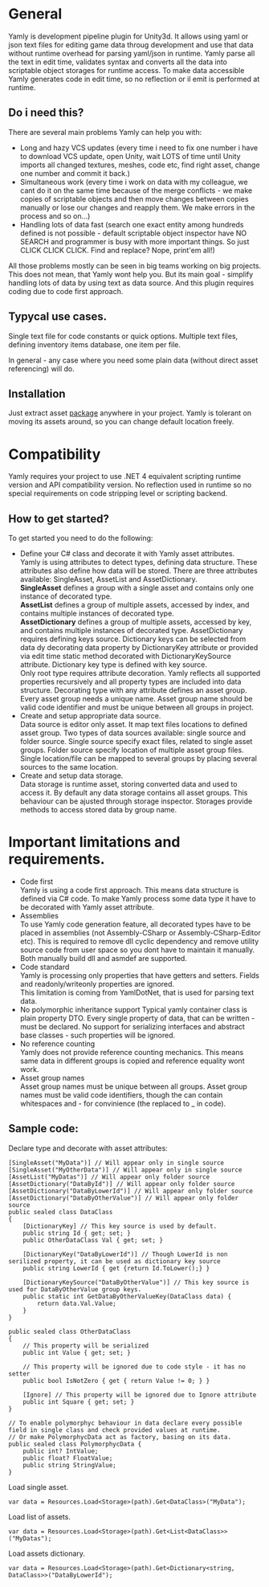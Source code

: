 # General
Yamly is development pipeline plugin for Unity3d.
It allows using yaml or json text files for editing game data throug development and use that data without runtime overhead for parsing yaml/json in runtime.
Yamly parse all the text in edit time, validates syntax and converts all the data into scriptable object storages for runtime access.
To make data accessible Yamly generates code in edit time, so no reflection or il emit is performed at runtime. 

## Do i need this?
There are several main problems Yamly can help you with:
- Long and hazy VCS updates (every time i need to fix one number i have to download VCS update, open Unity, wait LOTS of time until Unity imports all changed textures, meshes, code etc, find right asset, change one number and commit it back.)
- Simultaneous work (every time i work on data with my colleague, we cant do it on the same time because of the merge conflicts - we make copies of scriptable objects and then move changes between copies manually or lose our changes and reapply them. We make errors in the process and so on...)
- Handling lots of data fast (search one exact entity among hundreds defined is not possible - default scriptable object inspector have NO SEARCH and programmer is busy with more important things. So just CLICK CLICK CLICK. Find and replace? Nope, print'em all!)

All those problems mostly can be seen in big teams working on big projects.
This does not mean, that Yamly wont help you. 
But its main goal - simplify handling lots of data by using text as data source.
And this plugin requires coding due to code first approach.

## Typycal use cases.
Single text file for code constants or quick options.
Multiple text files, defining inventory items database, one item per file.

In general - any case where you need some plain data (without direct asset referencing) will do.

## Installation
Just extract asset [package](https://github.com/incoboggart/Yamly/blob/master/out/yamly-1.0.2.unitypackage?raw=true) anywhere in your project.
Yamly is tolerant on moving its assets around, so you can change default location freely.

# Compatibility  
Yamly requires your project to use .NET 4 equivalent scripting runtime version and API compatibility version.
No reflection used in runtime so no special requirements on code stripping level or scripting backend. 

## How to get started?
To get started you need to do the following:
* Define your C# class and decorate it with Yamly asset attributes.  
Yamly is using attributes to detect types, defining data structure.
These attributes also define how data will be stored.
There are three attributes available: SingleAsset, AssetList and AssetDictionary.  
**SingleAsset** defines a group with a single asset and contains only one instance of decorated type.  
**AssetList** defines a group of multiple assets, accessed by index, and contains multiple instances of decorated type.  
**AssetDictionary** defines a group of multiple assets, accessed by key, and contains multiple instances of decorated type. 
AssetDictionary requires defining keys source.
Dictionary keys can be selected from data dy decorating data property by DictionaryKey attribute or provided via edit time static method decorated with DictionaryKeySource attribute. 
Dictionary key type is defined with key source.  
Only root type requires attribute decoration. Yamly reflects all supported properties recursively and all property types are included into data structure.
Decorating type with any attribute defines an asset group.
Every asset group needs a unique name.
Asset group name should be valid code identifier and must be unique between all groups in project.
* Create and setup appropriate data source.   
Data source is editor only asset. It map text files locations to defined asset group.
Two types of data sources available: single source and folder source.
Single source specify exact files, related to single asset groups.
Folder source specify location of multiple asset group files.
Single location/file can be mapped to several groups by placing several sources to the same location.
* Create and setup data storage.  
Data storage is runtime asset, storing converted data and used to access it.
By default any data storage contains all asset groups. This behaviour can be ajusted through storage inspector.
Storages provide methods to access stored data by group name.

# Important limitations and requirements.
* Code first  
Yamly is using a code first approach. This means data structure is defined via C# code.
To make Yamly process some data type it have to be decorated with Yamly asset attribute.
* Assemblies  
To use Yamly code generation feature, all decorated types have to be placed in assemblies (not Assembly-CSharp or Assembly-CSharp-Editor etc).
This is required to remove dll cyclic dependency and remove utility source code from user space so you dont have to maintain it manually.
Both manually build dll and asmdef are supported.
* Code standard  
Yamly is processing only properties that have getters and setters. Fields and readonly/writeonly properties are ignored.  
This limitation is coming  from YamlDotNet, that is used for parsing text data.
* No polymorphic inheritance support
Typical yamly container class is plain property DTO. Every single property of data, that can be written - must be declared.
No support for serializing interfaces and abstract base classes - such properties will be ignored.
* No reference counting  
Yamly does not provide reference counting mechanics. This means same data in different groups is copied and reference equality wont work.
* Asset group names  
Asset group names must be unique between all groups.
Asset group names must be valid code identifiers, though the can contain whitespaces and - for convinience (the replaced to _ in code). 

## Sample code:
Declare type and decorate with asset attributes:
```
[SingleAsset("MyData")] // Will appear only in single source
[SingleAsset("MyOtherData")] // Will appear only in single source
[AssetList("MyDatas")] // Will appear only folder source
[AssetDictionary("DataById")] // Will appear only folder source
[AssetDictionary("DataByLowerId")] // Will appear only folder source
[AssetDictionary("DataByOtherValue")] // Will appear only folder source
public sealed class DataClass
{
	[DictionaryKey] // This key source is used by default.
	public string Id { get; set; }
	public OtherDataClass Val { get; set; }

	[DictionaryKey("DataByLowerId")] // Though LowerId is non serilized property, it can be used as dictionary key source
	public string LowerId { get {return Id.ToLower();} }

	[DictionaryKeySource("DataByOtherValue")] // This key source is used for DataByOtherValue group keys. 
	public static int GetDataByOtherValueKey(DataClass data) {
		return data.Val.Value;
	}
}

public sealed class OtherDataClass
{
	// This property will be serialized
	public int Value { get; set; }

	// This property will be ignored due to code style - it has no setter
	public bool IsNotZero { get { return Value != 0; } }

	[Ignore] // This property will be ignored due to Ignore attribute
	public int Square { get; set; }
}

// To enable polymorphyc behaviour in data declare every possible field in single class and check provided values at runtime.
// Or make PolymorphycData act as factory, basing on its data.
public sealed class PolymorphycData {
	public int? IntValue;
	public float? FloatValue;
	public string StringValue;
}
```

Load single asset.
```
var data = Resources.Load<Storage>(path).Get<DataClass>("MyData");
```

Load list of assets.
```
var data = Resources.Load<Storage>(path).Get<List<DataClass>>("MyDatas");
```

Load assets dictionary.
```
var data = Resources.Load<Storage>(path).Get<Dictionary<string, DataClass>>("DataByLowerId");
```
